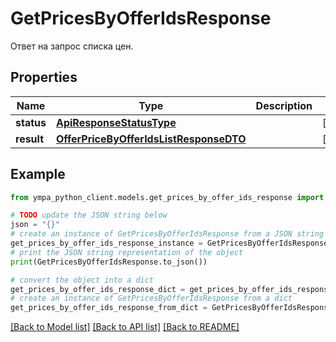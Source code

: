 # GetPricesByOfferIdsResponse

Ответ на запрос списка цен.

## Properties

Name | Type | Description | Notes
------------ | ------------- | ------------- | -------------
**status** | [**ApiResponseStatusType**](ApiResponseStatusType.md) |  | [optional] 
**result** | [**OfferPriceByOfferIdsListResponseDTO**](OfferPriceByOfferIdsListResponseDTO.md) |  | [optional] 

## Example

```python
from ympa_python_client.models.get_prices_by_offer_ids_response import GetPricesByOfferIdsResponse

# TODO update the JSON string below
json = "{}"
# create an instance of GetPricesByOfferIdsResponse from a JSON string
get_prices_by_offer_ids_response_instance = GetPricesByOfferIdsResponse.from_json(json)
# print the JSON string representation of the object
print(GetPricesByOfferIdsResponse.to_json())

# convert the object into a dict
get_prices_by_offer_ids_response_dict = get_prices_by_offer_ids_response_instance.to_dict()
# create an instance of GetPricesByOfferIdsResponse from a dict
get_prices_by_offer_ids_response_from_dict = GetPricesByOfferIdsResponse.from_dict(get_prices_by_offer_ids_response_dict)
```
[[Back to Model list]](../README.md#documentation-for-models) [[Back to API list]](../README.md#documentation-for-api-endpoints) [[Back to README]](../README.md)


